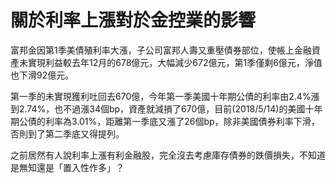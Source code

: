 # 關於利率上漲對於金控業的影響


富邦金因第1季美債殖利率大漲，子公司富邦人壽又重壓債券部位，使帳上金融資產未實現利益較去年12月的678億元，大幅減少672億元，第1季僅剩6億元，淨值也下滑92億元。

第一季的未實現獲利吐回去670億，今年第一季美國十年期公債的利率由2.4%漲到2.74%，也不過漲34個bp，資產就減損了670億，目前(2018/5/14)的美國十年期公債的利率為3.01%，距離第一季底又漲了26個bp，除非美國債券利率下滑，否則到了第二季底又得提列。

之前居然有人說利率上漲有利金融股，完全沒去考慮庫存債券的跌價損失，不知道是無知還是「置入性作多」？

